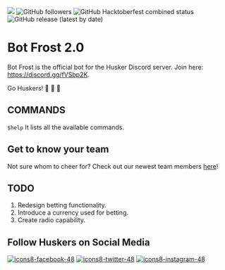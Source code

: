 <img src="https://img.shields.io/discord/440632686185414677?style=plastic"></img> <img alt="GitHub followers" src="https://img.shields.io/github/followers/refekt?style=plastic"> <img alt="GitHub Hacktoberfest combined status" src="https://img.shields.io/github/hacktoberfest/2020/refekt/Bot-Frost?style=plastic"> <img alt="GitHub release (latest by date)" src="https://img.shields.io/github/v/release/refekt/Bot-Frost?style=plastic">

# Bot Frost 2.0

Bot Frost is the official bot for the Husker Discord server. Join here: https://discord.gg/fVSbp2K. 

Go Huskers! 🏈 🏈 🏈

## COMMANDS
`$help` It lists all the available commands.

## Get to know your team
Not sure whom to cheer for? Check out our newest team members [here](https://huskers.com/roster.aspx?path=football)!

## TODO
1. Redesign betting functionality.
2. Introduce a currency used for betting.
3. Create radio capability.

## Follow Huskers on Social Media
[![icons8-facebook-48](https://user-images.githubusercontent.com/30497847/94885472-3fcfd280-043e-11eb-88ee-627d17680677.png)](https://www.facebook.com/NebraskaFootball/) [![icons8-twitter-48](https://user-images.githubusercontent.com/30497847/94885176-8bce4780-043d-11eb-82fe-cebdd8c0dd47.png)](https://twitter.com/@huskerfbnation) [![icons8-instagram-48](https://user-images.githubusercontent.com/30497847/94885555-802f5080-043e-11eb-867a-0b443248d05b.png)](https://instagram.com/huskerfbnation)
